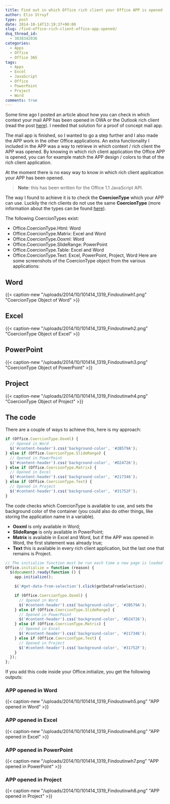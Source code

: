 ```yaml
---
title: Find out in which Office rich client your Office APP is opened
author: Elio Struyf
type: post
date: 2014-10-14T13:19:37+00:00
slug: /find-office-rich-client-office-app-opened/
dsq_thread_id:
  - 3838342036
categories:
  - Apps
  - Office
  - Office 365
tags:
  - Apps
  - Excel
  - JavaScript
  - Office
  - PowerPoint
  - Project
  - Word
comments: true
---
```


Some time ago I posted an article about how you can check in which context your mail APP has been opened in OWA or the Outlook rich client (read the post [here](https://www.eliostruyf.com/check-mail-app-opened-outlook-web-app-outlook-rich-client/)). I needed that solution for a proof of concept mail app.

The mail app is finished, so I wanted to go a step further and I also made the APP work in the other Office applications. An extra functionality I included in the APP was a way to retrieve in which context / rich client the APP was opened. By knowing in which rich client application the Office APP is opened, you can for example match the APP design / colors to that of the rich client application.

At the moment there is no easy way to know in which rich client application your APP has been opened.

> **Note**: this has been written for the Office 1.1 JavaScript API.

The way I found to achieve it is to check the **CoercionType** which your APP can use. Luckily the rich clients do not use the same **CoercionType** (more information about the types can be found [here](http://msdn.microsoft.com/en-us/library/office/fp161141%28v=office.1501401%29.aspx)).

The following CoercionTypes exist:

*   Office.CoercionType.Html: Word
*   Office.CoercionType.Matrix: Excel and Word
*   Office.CoercionType.Ooxml: Word
*   Office.CoercionType.SlideRange: PowerPoint
*   Office.CoercionType.Table: Excel and Word
*   Office.CoercionType.Text: Excel, PowerPoint, Project, Word
Here are some screenshots of the CoercionType object from the various applications:

## Word

{{< caption-new "/uploads/2014/10/101414_1319_Findoutinwh1.png" "CoercionType Object of Word" >}}

## Excel

{{< caption-new "/uploads/2014/10/101414_1319_Findoutinwh2.png" "CoercionType Object of Excel" >}}

## PowerPoint

{{< caption-new "/uploads/2014/10/101414_1319_Findoutinwh3.png" "CoercionType Object of PowerPoint" >}}

## Project

{{< caption-new "/uploads/2014/10/101414_1319_Findoutinwh4.png" "CoercionType Object of Project" >}}

## The code

There are a couple of ways to achieve this, here is my approach:

```javascript
if (Office.CoercionType.Ooxml) {
  // Opened in Word
  $('#content-header').css('background-color', '#2B579A');
} else if (Office.CoercionType.SlideRange) {
  // Opened in PowerPoint
  $('#content-header').css('background-color', '#D24726');
} else if (Office.CoercionType.Matrix) {
  // Opened in Excel
  $('#content-header').css('background-color', '#217346');
} else if (Office.CoercionType.Text) {
  // Opened in Project
  $('#content-header').css('background-color', '#31752F');
}
```

The code checks which CoercionType is available to use, and sets the background color of the container (you could also do other things, like storing the application name in a variable).

*   **Ooxml** is only available in Word;
*   **SlideRange** is only available in PowerPoint;
*   **Matrix** is available in Excel and Word, but if the APP was opened in Word, the first statement was already true;
*   **Text** this is available in every rich client application, but the last one that remains is Project.

```javascript
// The initialize function must be run each time a new page is loaded
Office.initialize = function (reason) {
  $(document).ready(function () {
    app.initialize();

    $('#get-data-from-selection').click(getDataFromSelection);

    if (Office.CoercionType.Ooxml) {
      // Opened in Word
      $('#content-header').css('background-color', '#2B579A');
    } else if (Office.CoercionType.SlideRange) {
      // Opened in PowerPoint
      $('#content-header').css('background-color', '#D24726');
    } else if (Office.CoercionType.Matrix) {
      // Opened in Excel
      $('#content-header').css('background-color', '#217346');
    } else if (Office.CoercionType.Text) {
      // Opened in Project
      $('#content-header').css('background-color', '#31752F');
    }
  });
};
```

If you add this code inside your Office.initialize, you get the following outputs:

### APP opened in Word

{{< caption-new "/uploads/2014/10/101414_1319_Findoutinwh5.png" "APP opened in Word" >}}

### APP opened in Excel

{{< caption-new "/uploads/2014/10/101414_1319_Findoutinwh6.png" "APP opened in Excel" >}}

### APP opened in PowerPoint

{{< caption-new "/uploads/2014/10/101414_1319_Findoutinwh7.png" "APP opened in PowerPoint" >}}

### APP opened in Project

{{< caption-new "/uploads/2014/10/101414_1319_Findoutinwh8.png" "APP opened in Project" >}}